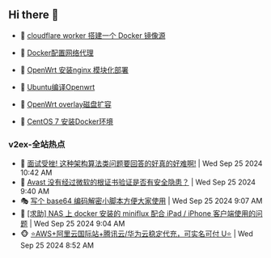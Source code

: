 ## Hi there 👋

<!--
**dkyg666/dkyg666** is a ✨ _special_ ✨ repository because its `README.md` (this file) appears on your GitHub profile.

Here are some ideas to get you started:

- 🔭 I’m currently working on ...
- 🌱 I’m currently learning ...
- 👯 I’m looking to collaborate on ...
- 🤔 I’m looking for help with ...
- 💬 Ask me about ...
- 📫 How to reach me: ...
- 😄 Pronouns: ...
- ⚡ Fun fact: ...
-->

<!-- BLOG-POST-LIST:START -->
- 🦩 [cloudflare worker 搭建一个 Docker 镜像源](http://blog.1996099.xyz/archives/cloudflare-worker-da-jian-yi-ge-docker-jing-xiang-zhan) 

- 🚦 [Docker配置网络代理](http://blog.1996099.xyz/archives/dockerpei-zhi-wang-luo-dai-li) 

- 🫶 [OpenWrt 安装nginx 模块化部署](http://blog.1996099.xyz/archives/openwrt-an-zhuang-nginx-mo-kuai-hua-bu-shu) 

- 🦄 [Ubuntu编译Openwrt](http://blog.1996099.xyz/archives/ubuntuzi-bian-yi-openwrt) 

- 🐻 [OpenWrt overlay磁盘扩容](http://blog.1996099.xyz/archives/openwrt-overlay) 

- 🤖 [CentOS 7 安装Docker环境](http://blog.1996099.xyz/archives/centos-docker) 
<!-- BLOG-POST-LIST:END -->

### v2ex-全站热点
<!-- v2ex:START -->
- 🥸 [面试受挫! 这种架构算法类问题要回答的好真的好难啊!](https://www.v2ex.com/t/1075772#reply4) | Wed Sep 25 2024 10:42 AM
- 🤗 [Avast 没有经过微软的根证书验证是否有安全隐患？](https://www.v2ex.com/t/1075758#reply1) | Wed Sep 25 2024 9:40 AM
- 🎭 [写个 base64 编码解密小脚本方便大家使用](https://www.v2ex.com/t/1075745#reply9) | Wed Sep 25 2024 9:07 AM
- 🥷 [[求助] NAS 上 docker 安装的 miniflux 配合 iPad / iPhone 客户端使用的问题](https://www.v2ex.com/t/1075744#reply2) | Wed Sep 25 2024 9:04 AM
- 🐵 [⭐AWS+阿里云国际站+腾讯云/华为云稳定代充，可实名可付 U⭐](https://www.v2ex.com/t/1075740#reply0) | Wed Sep 25 2024 8:52 AM<!-- v2ex:END -->

